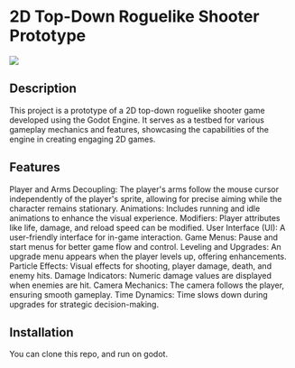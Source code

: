 # 2D Top-Down Roguelike Shooter Prototype

![](https://github.com/jonckjunior/godot-project/blob/main/ExampleProject.gif)


## Description
This project is a prototype of a 2D top-down roguelike shooter game developed using the Godot Engine. It serves as a testbed for various gameplay mechanics and features, showcasing the capabilities of the engine in creating engaging 2D games.

## Features
Player and Arms Decoupling: The player's arms follow the mouse cursor independently of the player's sprite, allowing for precise aiming while the character remains stationary.
Animations: Includes running and idle animations to enhance the visual experience.
Modifiers: Player attributes like life, damage, and reload speed can be modified.
User Interface (UI): A user-friendly interface for in-game interaction.
Game Menus: Pause and start menus for better game flow and control.
Leveling and Upgrades: An upgrade menu appears when the player levels up, offering enhancements.
Particle Effects: Visual effects for shooting, player damage, death, and enemy hits.
Damage Indicators: Numeric damage values are displayed when enemies are hit.
Camera Mechanics: The camera follows the player, ensuring smooth gameplay.
Time Dynamics: Time slows down during upgrades for strategic decision-making.

## Installation
You can clone this repo, and run on godot.
